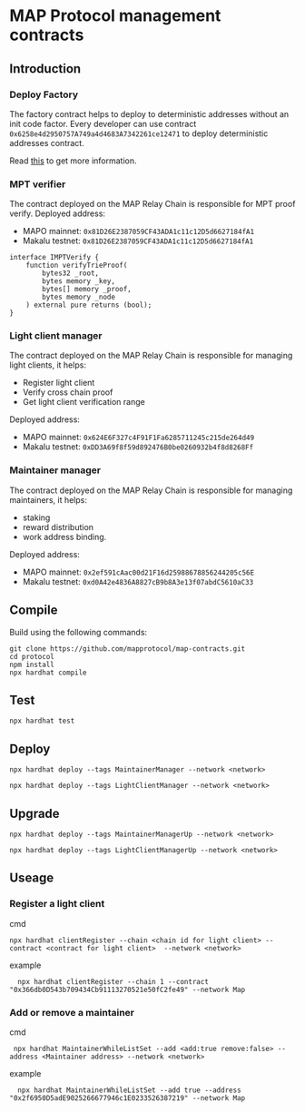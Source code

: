# MAP Protocol management contracts

## Introduction


### Deploy Factory

The factory contract helps to deploy to deterministic addresses without an init code factor.
Every developer can use contract `0x6258e4d2950757A749a4d4683A7342261ce12471` to deploy deterministic addresses contract.

Read [this](https://github.com/mapprotocol/map-contracts/blob/main/protocol/contracts/create3/README.md) to get more information.

### MPT verifier
The contract deployed on the MAP Relay Chain is responsible for MPT proof verify.
Deployed address: 
 - MAPO mainnet: `0x81D26E2387059CF43ADA1c11c12D5d6627184fA1`
 - Makalu testnet: `0x81D26E2387059CF43ADA1c11c12D5d6627184fA1`

```solidity
interface IMPTVerify {
    function verifyTrieProof(
        bytes32 _root,
        bytes memory _key,
        bytes[] memory _proof,
        bytes memory _node
    ) external pure returns (bool);
}
```

### Light client manager
The contract deployed on the MAP Relay Chain is responsible for managing light clients, it helps:
- Register light client
- Verify cross chain proof
- Get light client verification range

Deployed address:
- MAPO mainnet: `0x624E6F327c4F91F1Fa6285711245c215de264d49`
- Makalu testnet: `0xDD3A69f8f59d892476B0be0260932b4f8d8268Ff`

### Maintainer manager
The contract deployed on the MAP Relay Chain is responsible for managing maintainers, it helps:
- staking
- reward distribution
- work address binding.

Deployed address:
- MAPO mainnet: `0x2ef591cAac00d21F16d25988678856244205c56E`
- Makalu testnet: `0xd0A42e4836A8827cB9b8A3e13f07abdC5610aC33`

## Compile

Build using the following commands:

```shell
git clone https://github.com/mapprotocol/map-contracts.git
cd protocol
npm install
npx hardhat compile
```


## Test

```shell
npx hardhat test
```

## Deploy

```shell
npx hardhat deploy --tags MaintainerManager --network <network>

npx hardhat deploy --tags LightClientManager --network <network>
```

## Upgrade

```shell
npx hardhat deploy --tags MaintainerManagerUp --network <network>

npx hardhat deploy --tags LightClientManagerUp --network <network>
```


## Useage

### Register a light client

cmd
```shell
npx hardhat clientRegister --chain <chain id for light client> --contract <contract for light client>  --network <network>
```

example
```shell
  npx hardhat clientRegister --chain 1 --contract "0x366db0D543b709434Cb91113270521e50fC2fe49" --network Map
```

### Add or remove a maintainer

cmd
```shell
 npx hardhat MaintainerWhileListSet --add <add:true remove:false> --address <Maintainer address> --network <network>
```
example

```shell
  npx hardhat MaintainerWhileListSet --add true --address "0x2f6950D5adE9025266677946c1E0233526387219" --network Map
```

